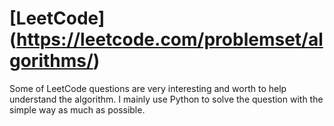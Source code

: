 # [LeetCode] (https://leetcode.com/problemset/algorithms/)
Some of LeetCode questions are very interesting and worth to help understand the algorithm.
I mainly use Python to solve the question with the simple way as much as possible.
